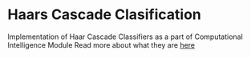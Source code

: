 # Haars Cascade Clasification 
Implementation of Haar Cascade Classifiers as a  part of Computational Intelligence Module
Read more about what they are <a href=https://medium.com/analytics-vidhya/haar-cascades-explained-38210e57970d>here</a>
